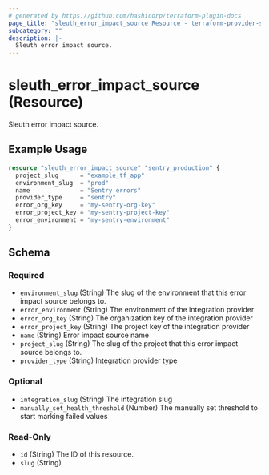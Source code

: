 ```yaml
---
# generated by https://github.com/hashicorp/terraform-plugin-docs
page_title: "sleuth_error_impact_source Resource - terraform-provider-sleuth"
subcategory: ""
description: |-
  Sleuth error impact source.
---
```


# sleuth_error_impact_source (Resource)

Sleuth error impact source.

## Example Usage

```terraform
resource "sleuth_error_impact_source" "sentry_production" {
  project_slug      = "example_tf_app"
  environment_slug  = "prod"
  name              = "Sentry errors"
  provider_type     = "sentry"
  error_org_key     = "my-sentry-org-key"
  error_project_key = "my-sentry-project-key"
  error_environment = "my-sentry-environment"
}
```

<!-- schema generated by tfplugindocs -->
## Schema

### Required

- `environment_slug` (String) The slug of the environment that this error impact source belongs to.
- `error_environment` (String) The environment of the integration provider
- `error_org_key` (String) The organization key of the integration provider
- `error_project_key` (String) The project key of the integration provider
- `name` (String) Error impact source name
- `project_slug` (String) The slug of the project that this error impact source belongs to.
- `provider_type` (String) Integration provider type

### Optional

- `integration_slug` (String) The integration slug
- `manually_set_health_threshold` (Number) The manually set threshold to start marking failed values

### Read-Only

- `id` (String) The ID of this resource.
- `slug` (String)
